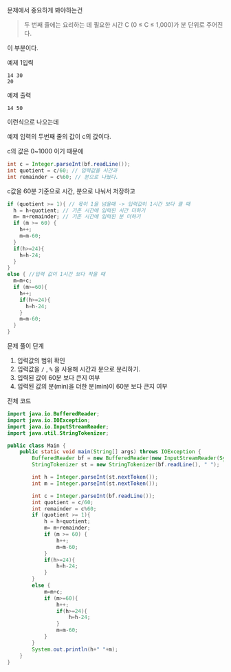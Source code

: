 문제에서 중요하게 봐야하는건 

> 두 번째 줄에는 요리하는 데 필요한 시간 C (0 ≤ C ≤ 1,000)가 분 단위로 주어진다. 

이 부분이다. 

예제 1입력 

```
14 30
20
```

예제 출력

```
14 50
```

이런식으로 나오는데 

예제 입력의 두번째 줄의 값이 c의 값이다.



c의 값은 0~1000 이기 때문에

```java
int c = Integer.parseInt(bf.readLine());
int quotient = c/60; // 입력값을 시간과 
int remainder = c%60; // 분으로 나눴다.
```

c값을 60분 기준으로 시간, 분으로 나눠서 저장하고

```java
if (quotient >= 1){ // 몫이 1을 넘을때 -> 입력값이 1시간 보다 클 때
  h = h+quotient; // 기존 시간에 입력된 시간 더하기
  m= m+remainder; // 기존 시간에 입력된 분 더하기
  if (m >= 60) {
    h++;
    m=m-60;
  }
  if(h>=24){
    h=h-24;
  }
}
else { //입력 값이 1시간 보다 작을 때
  m=m+c;
  if (m>=60){
    h++;
    if(h>=24){
      h=h-24;
    }
    m=m-60;
  }
}
```



문제 풀이 단계

1. 입력값의 범위 확인
2. 입력값을  `/` , `%` 을 사용해 시간과 분으로 분리하기.
3. 입력된 값이 60분 보다 큰지 여부
4. 입력된 값의 분(min)을 더한 분(min)이 60분 보다 큰지 여부



전체 코드

```java
import java.io.BufferedReader;
import java.io.IOException;
import java.io.InputStreamReader;
import java.util.StringTokenizer;

public class Main {
    public static void main(String[] args) throws IOException {
        BufferedReader bf = new BufferedReader(new InputStreamReader(System.in));
        StringTokenizer st = new StringTokenizer(bf.readLine(), " ");

        int h = Integer.parseInt(st.nextToken());
        int m = Integer.parseInt(st.nextToken());

        int c = Integer.parseInt(bf.readLine());
        int quotient = c/60;
        int remainder = c%60;
        if (quotient >= 1){
            h = h+quotient;
            m= m+remainder;
            if (m >= 60) {
                h++;
                m=m-60;
            }
            if(h>=24){
                h=h-24;
            }
        }
        else {
            m=m+c;
            if (m>=60){
                h++;
                if(h>=24){
                    h=h-24;
                }
                m=m-60;
            }
        }
        System.out.println(h+" "+m);
    }
}
```


